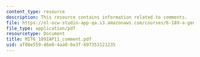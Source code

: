 ```yaml
---
content_type: resource
description: This resource contains information related to comments.
file: https://ol-ocw-studio-app-qa.s3.amazonaws.com/courses/6-189-a-gentle-introduction-to-programming-using-python-january-iap-2011/af08e55946e04aa06e3f697353121235_MIT6_189IAP11_comment.pdf
file_type: application/pdf
resourcetype: Document
title: MIT6_189IAP11_comment.pdf
uid: af08e559-46e0-4aa0-6e3f-697353121235
---
```

